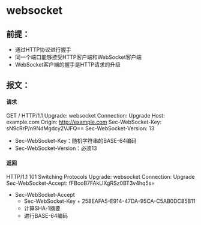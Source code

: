 # websocket

## 前提：
- 通过HTTP协议进行握手
- 同一个端口能够接受HTTP客户端和WebSocket客户端
- WebSocket客户端的握手是HTTP请求的升级

## 报文：
#### 请求
GET / HTTP/1.1
Upgrade: websocket
Connection: Upgrade
Host: example.com
Origin: http://example.com
Sec-WebSocket-Key: sN9cRrP/n9NdMgdcy2VJFQ==
Sec-WebSocket-Version: 13

- Sec-WebSocket-Key：随机字符串的BASE-64编码
- Sec-WebSocket-Version：必须13   

#### 返回
HTTP/1.1 101 Switching Protocols
Upgrade: websocket
Connection: Upgrade
Sec-WebSocket-Accept: fFBooB7FAkLlXgRSz0BT3v4hq5s=

- Sec-WebSocket-Accept
  - Sec-WebSocket-Key + 258EAFA5-E914-47DA-95CA-C5AB0DC85B11
  - 计算SHA-1摘要
  - 进行BASE-64编码
